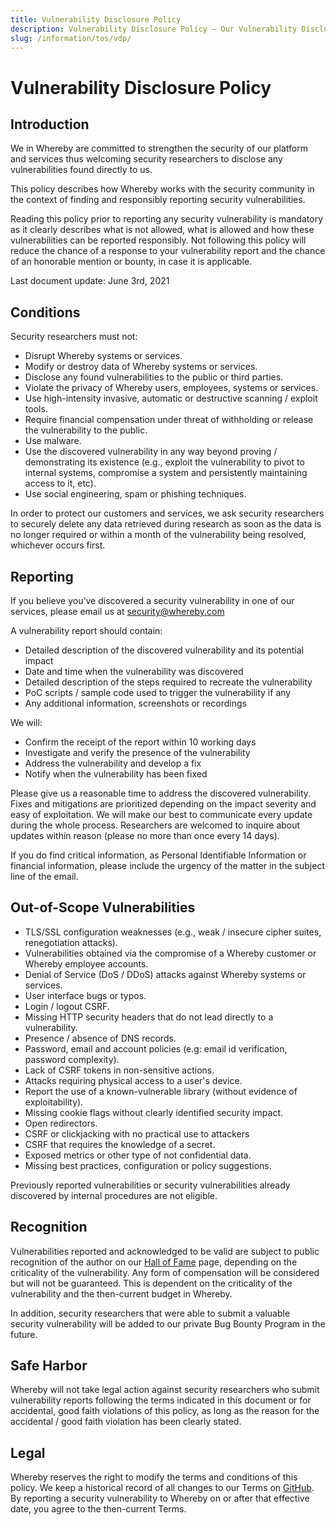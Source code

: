```yaml
---
title: Vulnerability Disclosure Policy
description: Vulnerability Disclosure Policy – Our Vulnerability Disclosure Policy sets the process and conditions that security researchers should follow to safely report discovered vulnerabilities.
slug: /information/tos/vdp/
---
```

# Vulnerability Disclosure Policy

## Introduction

We in Whereby are committed to strengthen the security of our platform
and services thus welcoming security researchers to disclose any
vulnerabilities found directly to us.

This policy describes how Whereby works with the security community
in the context of finding and responsibly reporting security
vulnerabilities.

Reading this policy prior to reporting any security vulnerability is
mandatory as it clearly describes what is not allowed, what is allowed
and how these vulnerabilities can be reported responsibly. Not following
this policy will reduce the chance of a response to your vulnerability
report and the chance of an honorable mention or bounty, in case it is
applicable.

Last document update: June 3rd, 2021

## Conditions

Security researchers must not:
- Disrupt Whereby systems or services.
- Modify or destroy data of Whereby systems or services.
- Disclose any found vulnerabilities to the public or third parties.
- Violate the privacy of Whereby users, employees, systems or services.
- Use high-intensity invasive, automatic or destructive scanning / 
  exploit tools.
- Require financial compensation under threat of withholding or release 
  the vulnerability to the public.
- Use malware.
- Use the discovered vulnerability in any way beyond proving /
  demonstrating its existence (e.g., exploit the vulnerability to pivot
  to internal systems, compromise a system and persistently maintaining
  access to it, etc).
- Use social engineering, spam or phishing techniques.

In order to protect our customers and services, we ask security
researchers to securely delete any data retrieved during research as
soon as the data is no longer required or within a month of the
vulnerability being resolved, whichever occurs first.

## Reporting

If you believe you’ve discovered a security vulnerability in one of our
services, please email us at security@whereby.com

A vulnerability report should contain:
- Detailed description of the discovered vulnerability and its
  potential impact
- Date and time when the vulnerability was discovered
- Detailed description of the steps required to recreate the
  vulnerability
- PoC scripts / sample code used to trigger the vulnerability if any
- Any additional information, screenshots or recordings

We will:
- Confirm the receipt of the report within 10 working days
- Investigate and verify the presence of the vulnerability
- Address the vulnerability and develop a fix
- Notify when the vulnerability has been fixed


Please give us a reasonable time to address the discovered
vulnerability. Fixes and mitigations are prioritized depending on the
impact severity and easy of exploitation. We will make our best to
communicate every update during the whole process. Researchers are
welcomed to inquire about updates within reason (please no more than
once every 14 days).

If you do find critical information, as Personal Identifiable
Information or financial information, please include the urgency of
the matter in the subject line of the email.

## Out-of-Scope Vulnerabilities

- TLS/SSL configuration weaknesses (e.g., weak / insecure cipher
  suites, renegotiation attacks).
- Vulnerabilities obtained via the compromise of a Whereby customer
  or Whereby employee accounts.
- Denial of Service (DoS / DDoS) attacks against Whereby systems or
  services.
- User interface bugs or typos.
- Login / logout CSRF.
- Missing HTTP security headers that do not lead directly to a
  vulnerability.
- Presence / absence of DNS records.
- Password, email and account policies (e.g: email id verification,
  password complexity).
- Lack of CSRF tokens in non-sensitive actions.
- Attacks requiring physical access to a user's device.
- Report the use of a known-vulnerable library (without evidence of
  exploitability).
- Missing cookie flags without clearly identified security impact.
- Open redirectors.
- CSRF or clickjacking with no practical use to attackers
- CSRF that requires the knowledge of a secret.
- Exposed metrics or other type of not confidential data.
- Missing best practices, configuration or policy suggestions.

Previously reported vulnerabilities or security vulnerabilities already
discovered by internal procedures are not eligible.

## Recognition

Vulnerabilities reported and acknowledged to be valid are subject to
public recognition of the author on our
[Hall of Fame](/information/tos/vdp/hall-of-fame/) page, depending on
the criticality of the vulnerability. Any form of compensation will be
considered but will not be guaranteed. This is dependent on the
criticality of the vulnerability and the then-current budget in Whereby.

In addition, security researchers that were able to submit a valuable
security vulnerability will be added to our private Bug Bounty Program
in the future.

## Safe Harbor

Whereby will not take legal action against security researchers who
submit vulnerability reports following the terms indicated in this
document or for accidental, good faith violations of this policy, as
long as the reason for the accidental / good faith violation has been
clearly stated.

## Legal

Whereby reserves the right to modify the terms and conditions of this
policy. We keep a historical record of all changes to our Terms on
[GitHub](https://github.com/whereby/policy). By reporting a security
vulnerability to Whereby on or after that effective date, you agree to
the then-current Terms.

